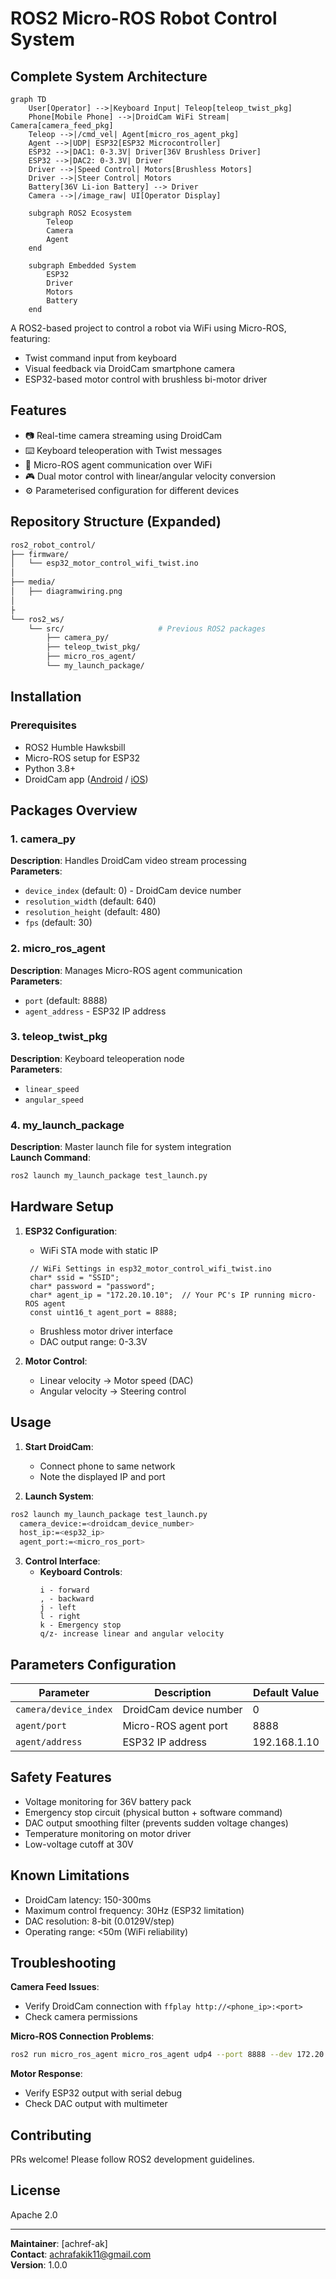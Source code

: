 
# ROS2 Micro-ROS Robot Control System

## Complete System Architecture

```mermaid
graph TD
    User[Operator] -->|Keyboard Input| Teleop[teleop_twist_pkg]
    Phone[Mobile Phone] -->|DroidCam WiFi Stream| Camera[camera_feed_pkg]
    Teleop -->|/cmd_vel| Agent[micro_ros_agent_pkg]
    Agent -->|UDP| ESP32[ESP32 Microcontroller]
    ESP32 -->|DAC1: 0-3.3V| Driver[36V Brushless Driver]
    ESP32 -->|DAC2: 0-3.3V| Driver
    Driver -->|Speed Control| Motors[Brushless Motors]
    Driver -->|Steer Control| Motors
    Battery[36V Li-ion Battery] --> Driver
    Camera -->|/image_raw| UI[Operator Display]
    
    subgraph ROS2 Ecosystem
        Teleop
        Camera
        Agent
    end
    
    subgraph Embedded System
        ESP32
        Driver
        Motors
        Battery
    end
```

A ROS2-based project to control a robot via WiFi using Micro-ROS, featuring:
- Twist command input from keyboard
- Visual feedback via DroidCam smartphone camera
- ESP32-based motor control with brushless bi-motor driver



## Features
- 📷 Real-time camera streaming using DroidCam
- ⌨️ Keyboard teleoperation with Twist messages
- 📶 Micro-ROS agent communication over WiFi
- 🎮 Dual motor control with linear/angular velocity conversion
- ⚙️ Parameterised configuration for different devices





## Repository Structure (Expanded)

```bash
ros2_robot_control/
├── firmware/
│   └── esp32_motor_control_wifi_twist.ino
│      
├── media/
│   ├── diagramwiring.png
│  
├
└── ros2_ws/
    └── src/                     # Previous ROS2 packages
        ├── camera_py/
        ├── teleop_twist_pkg/
        ├── micro_ros_agent/
        └── my_launch_package/
```


## Installation

### Prerequisites
- ROS2 Humble Hawksbill
- Micro-ROS setup for ESP32
- Python 3.8+
- DroidCam app ([Android](https://www.dev47apps.com/) / [iOS](https://www.dev47apps.com/))



## Packages Overview

### 1. camera_py
**Description**: Handles DroidCam video stream processing  
**Parameters**:
- `device_index` (default: 0) - DroidCam device number
- `resolution_width` (default: 640)
- `resolution_height` (default: 480)
- `fps` (default: 30)

### 2. micro_ros_agent
**Description**: Manages Micro-ROS agent communication  
**Parameters**:
- `port` (default: 8888)
- `agent_address`  - ESP32 IP address

### 3. teleop_twist_pkg
**Description**: Keyboard teleoperation node  
**Parameters**:
- `linear_speed` 
- `angular_speed` 

### 4.  my_launch_package
**Description**: Master launch file for system integration  
**Launch Command**:
```bash
ros2 launch my_launch_package test_launch.py
```

## Hardware Setup
1. **ESP32 Configuration**:
   - WiFi STA mode with static IP
   ```
    // WiFi Settings in esp32_motor_control_wifi_twist.ino
    char* ssid = "SSID";
    char* password = "password";
    char* agent_ip = "172.20.10.10";  // Your PC's IP running micro-ROS agent
    const uint16_t agent_port = 8888;
    ```
   - Brushless motor driver interface
   - DAC output range: 0-3.3V

2. **Motor Control**:
   - Linear velocity → Motor speed (DAC)
   - Angular velocity → Steering control
   

## Usage

1. **Start DroidCam**:
   - Connect phone to same network
   - Note the displayed IP and port

2. **Launch System**:
```bash
ros2 launch my_launch_package test_launch.py
  camera_device:=<droidcam_device_number> 
  host_ip:=<esp32_ip> 
  agent_port:=<micro_ros_port>
```

3. **Control Interface**:
   - **Keyboard Controls**:
     ```
     i - forward
     , - backward
     j - left
     l - right
     k - Emergency stop
     q/z- increase linear and angular velocity
     ```

## Parameters Configuration
| Parameter              | Description                        | Default Value |
|------------------------|------------------------------------|---------------|
| `camera/device_index`  | DroidCam device number            | 0             |
| `agent/port`           | Micro-ROS agent port              | 8888          |
| `agent/address`        | ESP32 IP address                  | 192.168.1.10  |

## Safety Features
- Voltage monitoring for 36V battery pack
- Emergency stop circuit (physical button + software command)
- DAC output smoothing filter (prevents sudden voltage changes)
- Temperature monitoring on motor driver
- Low-voltage cutoff at 30V


## Known Limitations
- DroidCam latency: 150-300ms
- Maximum control frequency: 30Hz (ESP32 limitation)
- DAC resolution: 8-bit (0.0129V/step)
- Operating range: <50m (WiFi reliability)

## Troubleshooting

**Camera Feed Issues**:
- Verify DroidCam connection with `ffplay http://<phone_ip>:<port>`
- Check camera permissions

**Micro-ROS Connection Problems**:
```bash
ros2 run micro_ros_agent micro_ros_agent udp4 --port 8888 --dev 172.20.10.2 //change with your esp32 adress
```

**Motor Response**:
- Verify ESP32 output with serial debug
- Check DAC output with multimeter

## Contributing
PRs welcome! Please follow ROS2 development guidelines.

## License
Apache 2.0

---

**Maintainer**: [achref-ak]  
**Contact**: achrafakik11@gmail.com  
**Version**: 1.0.0  






